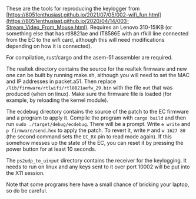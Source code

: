 These are the tools for reproducing the keylogger from [https://8051enthusiast.github.io/2021/07/05/002-wifi_fun.html](https://8051enthusiast.github.io/2020/04/14/003-Stream_Video_From_Mouse.html).
Requires an Lenovo 310-15IKB (or something else that has rtl8821ae and IT8586E with an rfkill line connected from the EC to the wifi card,
although this will need modifications depending on how it is connected).

For compilation, rust/cargo and the asem-51 assembler are required.

The realtek directory contains the source for the realtek firmware and new one can be built by running make.sh,
although you will need to set the MAC and IP addresses in packet.a51.
Then replace `/lib/firmware/rtlwifi/rtl8821aefw_29.bin` with the file `out` that was produced (when on linux).
Make sure the firmware file is loaded (for example, by reloading the kernel module).

The ecdebug directory contains the source of the patch to the EC firmware and a program to apply it.
Compile the program with `cargo build` and then run `sudo ./target/debug/ecdebug`.
There will be a prompt. Write `e write` and `p firmware/send.hex` to apply the patch.
To revert it, write `P` and `w 1627 80` (the second command sets the `EC_RX` pin to read mode again).
If this somehow messes up the state of the EC, you can reset it by pressing the power button for at least 10 seconds.

The `ps2udp_to_uinput` directory contains the receiver for the keylogging.
It needs to run on linux and any keys sent to it over port 10002 will be put into the X11 session.

Note that some programs here have a small chance of bricking your laptop, so do be careful.
